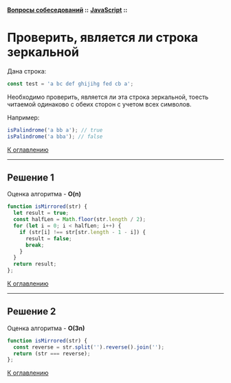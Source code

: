 **[Вопросы собеседований](../README.md#tasks) ::** 
**[JavaScript](../README.md#tasks-javascript) ::**
# Проверить, является ли строка зеркальной

Дана строка:
```javascript
const test = 'a bc def ghijihg fed cb a';
```
Необходимо проверить, является ли эта строка зеркальной, тоесть читаемой одинаково с обеих сторон с учетом всех символов.

Например:
```javascript
isPalindrome('a bb a'); // true
isPalindrome('a bba'); // false
```

[К оглавлению](../README.md#tasks-javascript)

---

## Решение 1
Оценка алгоритма - **O(n)**

```javascript
function isMirrored(str) {
  let result = true;
  const halfLen = Math.floor(str.length / 2);
  for (let i = 0; i < halfLen; i++) {
    if (str[i] !== str[str.length - 1 - i]) {
      result = false;
      break;
    }
  }
  return result;
};
```

[К оглавлению](../README.md#tasks-javascript)

---

## Решение 2
Оценка алгоритма - **O(3n)**

```javascript
function isMirrored(str) {
  const reverse = str.split('').reverse().join('');
  return (str === reverse);
};
```

[К оглавлению](../README.md#tasks-javascript)

